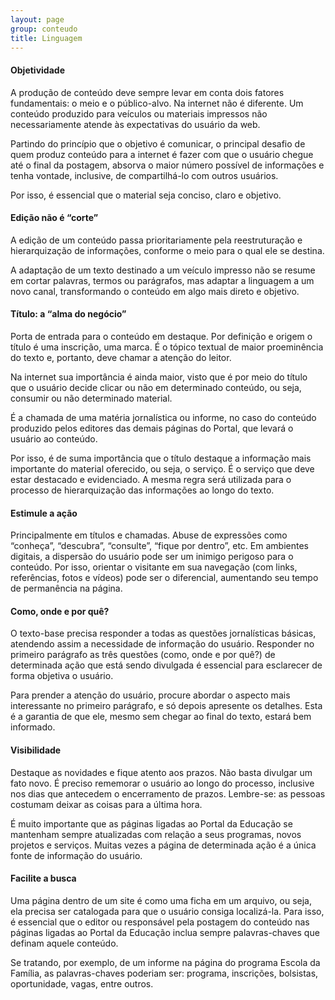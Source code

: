 ```yaml
---
layout: page
group: conteudo
title: Linguagem
---
```


#### Objetividade

A produ&ccedil;&atilde;o de conte&uacute;do deve sempre levar em conta dois fatores fundamentais: o meio e o p&uacute;blico-alvo. Na internet n&atilde;o &eacute; diferente. Um conte&uacute;do produzido para ve&iacute;culos ou materiais impressos n&atilde;o necessariamente atende &agrave;s expectativas do usu&aacute;rio da web.

Partindo do princ&iacute;pio que o objetivo &eacute; comunicar, o principal desafio de quem produz conte&uacute;do para a internet &eacute; fazer com que o usu&aacute;rio chegue at&eacute; o final da postagem, absorva o maior n&uacute;mero poss&iacute;vel de informa&ccedil;&otilde;es e tenha vontade, inclusive, de compartilh&aacute;-lo com outros usu&aacute;rios.

Por isso, &eacute; essencial que o material seja conciso, claro e objetivo.

#### Edi&ccedil;&atilde;o n&atilde;o &eacute; “corte”

A edi&ccedil;&atilde;o de um conte&uacute;do passa prioritariamente pela reestrutura&ccedil;&atilde;o e hierarquiza&ccedil;&atilde;o de informa&ccedil;&otilde;es, conforme o meio para o qual ele se destina.

A adapta&ccedil;&atilde;o de um texto destinado a um ve&iacute;culo impresso n&atilde;o se resume em cortar palavras, termos ou par&aacute;grafos, mas adaptar a linguagem a um novo canal, transformando o conte&uacute;do em algo mais direto e objetivo.

#### T&iacute;tulo: a “alma do neg&oacute;cio”

Porta de entrada para o conte&uacute;do em destaque. Por defini&ccedil;&atilde;o e origem o t&iacute;tulo &eacute; uma inscri&ccedil;&atilde;o, uma marca. &Eacute; o t&oacute;pico textual de maior proemin&ecirc;ncia do texto e, portanto, deve chamar a aten&ccedil;&atilde;o do leitor.

Na internet sua importância &eacute; ainda maior, visto que &eacute; por meio do t&iacute;tulo que o usu&aacute;rio decide clicar ou n&atilde;o em determinado conte&uacute;do, ou seja, consumir ou n&atilde;o determinado material.

&Eacute; a chamada de uma mat&eacute;ria jornal&iacute;stica ou informe, no caso do conte&uacute;do produzido pelos editores das demais p&aacute;ginas do Portal, que levar&aacute; o usu&aacute;rio ao conte&uacute;do.

Por isso, &eacute; de suma importância que o t&iacute;tulo destaque a informa&ccedil;&atilde;o mais importante do material oferecido, ou seja, o servi&ccedil;o. &Eacute; o servi&ccedil;o que deve estar destacado e evidenciado. A mesma regra ser&aacute; utilizada para o processo de hierarquiza&ccedil;&atilde;o das informa&ccedil;&otilde;es ao longo do texto.

#### Estimule a a&ccedil;&atilde;o

Principalmente em t&iacute;tulos e chamadas. Abuse de express&otilde;es como “conhe&ccedil;a”, “descubra”, “consulte”, “fique por dentro”, etc. Em ambientes digitais, a dispers&atilde;o do usu&aacute;rio pode ser um inimigo perigoso para o conte&uacute;do. Por isso, orientar o visitante em sua navega&ccedil;&atilde;o (com links, refer&ecirc;ncias, fotos e v&iacute;deos) pode ser o diferencial, aumentando seu tempo de perman&ecirc;ncia na p&aacute;gina.

#### Como, onde e por qu&ecirc;?

O texto-base precisa responder a todas as quest&otilde;es jornal&iacute;sticas b&aacute;sicas, atendendo assim a necessidade de informa&ccedil;&atilde;o do usu&aacute;rio. Responder no primeiro par&aacute;grafo as tr&ecirc;s quest&otilde;es (como, onde e por qu&ecirc;?) de determinada a&ccedil;&atilde;o que est&aacute; sendo divulgada &eacute; essencial para esclarecer de forma objetiva o usu&aacute;rio.

Para prender a aten&ccedil;&atilde;o do usu&aacute;rio, procure abordar o aspecto mais interessante no primeiro par&aacute;grafo, e s&oacute; depois apresente os detalhes. Esta &eacute; a garantia de que ele, mesmo sem chegar ao final do texto, estar&aacute; bem informado.

#### Visibilidade

Destaque as novidades e fique atento aos prazos. N&atilde;o basta divulgar um fato novo. &Eacute; preciso rememorar o usu&aacute;rio ao longo do processo, inclusive nos dias que antecedem o encerramento de prazos. Lembre-se: as pessoas costumam deixar as coisas para a &uacute;ltima hora.

&Eacute; muito importante que as p&aacute;ginas ligadas ao Portal da Educa&ccedil;&atilde;o se mantenham sempre atualizadas com rela&ccedil;&atilde;o a seus programas, novos projetos e servi&ccedil;os. Muitas vezes a p&aacute;gina de determinada a&ccedil;&atilde;o &eacute; a &uacute;nica fonte de informa&ccedil;&atilde;o do usu&aacute;rio.

#### Facilite a busca

Uma p&aacute;gina dentro de um site &eacute; como uma ficha em um arquivo, ou seja, ela precisa ser catalogada para que o usu&aacute;rio consiga localiz&aacute;-la. Para isso, &eacute; essencial que o editor ou respons&aacute;vel pela postagem do conte&uacute;do nas p&aacute;ginas ligadas ao Portal da Educa&ccedil;&atilde;o inclua sempre palavras-chaves que definam aquele conte&uacute;do.

Se tratando, por exemplo, de um informe na p&aacute;gina do programa Escola da Fam&iacute;lia, as palavras-chaves poderiam ser: programa, inscri&ccedil;&otilde;es, bolsistas, oportunidade, vagas, entre outros.

